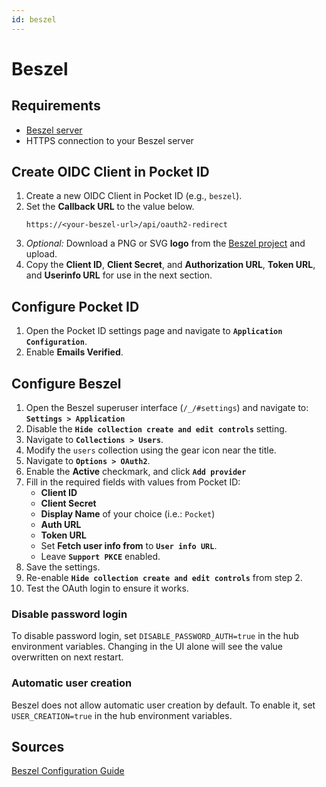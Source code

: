 ```yaml
---
id: beszel
---
```

# Beszel

## Requirements

- [Beszel server](https://www.beszel.dev/guide/oauth)
- HTTPS connection to your Beszel server

## Create OIDC Client in Pocket ID
1. Create a new OIDC Client in Pocket ID (e.g., `beszel`).
2. Set the **Callback URL** to the value below.
    ```
    https://<your-beszel-url>/api/oauth2-redirect
    ```
3. *Optional:* Download a PNG or SVG **logo** from the [Beszel project](https://github.com/henrygd/beszel) and upload.
4. Copy the **Client ID**, **Client Secret**, and **Authorization URL**, **Token URL**, and **Userinfo URL** for use in the next section.

## Configure Pocket ID
1. Open the Pocket ID settings page and navigate to **`Application Configuration`**.
2. Enable **Emails Verified**.

## Configure Beszel

1. Open the Beszel superuser interface (`/_/#settings`) and navigate to: **`Settings > Application`** 
2. Disable the **`Hide collection create and edit controls`** setting.
3. Navigate to **`Collections > Users`**.
4. Modify the `users` collection using the gear icon near the title.
5. Navigate to **`Options > OAuth2`**.
6. Enable the **Active** checkmark, and click **`Add provider`**
7. Fill in the required fields with values from Pocket ID:
   - **Client ID**
   - **Client Secret**
   - **Display Name** of your choice (i.e.: `Pocket`)
   - **Auth URL**
   - **Token URL**
   - Set **Fetch user info from** to **`User info URL`**.
   - Leave **`Support PKCE`** enabled.
8. Save the settings.
9. Re-enable **`Hide collection create and edit controls`** from step 2.
10. Test the OAuth login to ensure it works.

### Disable password login 

To disable password login, set `DISABLE_PASSWORD_AUTH=true` in the hub environment variables. Changing in the UI alone will see the value overwritten on next restart.

### Automatic user creation 

Beszel does not allow automatic user creation by default. To enable it, set `USER_CREATION=true` in the hub environment variables.

## Sources

[Beszel Configuration Guide](https://www.beszel.dev/guide/oauth)
